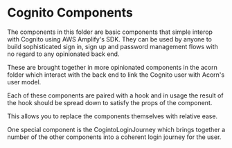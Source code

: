 # Cognito Components

The components in this folder are basic components that simple interop with Cognito
using AWS Amplify's SDK. They can be used by anyone to build sophisticated sign in,
sign up and password management flows with no regard to any opinionated back end.

These are brought together in more opinionated components in the acorn folder
which interact with the back end to link the Cognito user with Acorn's user
model.

Each of these components are paired with a hook and in usage the result of the hook
should be spread down to satisfy the props of the component.

This allows you to replace the components themselves with relative ease.

One special component is the CogintoLoginJourney which brings together a number of the
other components into a coherent login journey for the user.
